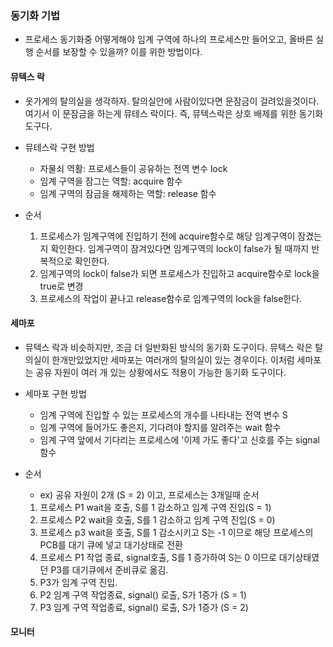 ### 동기화 기법

- 프로세스 동기화중 어떻게해야 임계 구역에 하나의 프로세스만 들어오고, 올바른 실행 순서를 보장할 수 있을까?
  이를 위한 방법이다.

#### 뮤텍스 락

- 옷가게의 탈의실을 생각하자. 탈의실안에 사람이있다면 문잠금이 걸려있을것이다.
  여기서 이 문잠금을 하는게 뮤테스 락이다.
  즉, 뮤텍스락은 상호 배제를 위한 동기화 도구다.

- 뮤테스락 구현 방법

  - 자물쇠 역활: 프로세스들이 공유하는 전역 변수 lock
  - 임계 구역을 잠그는 역할: acquire 함수
  - 임계 구역의 잠금을 해제하는 역할: release 함수

- 순서
  1. 프로세스가 임계구역에 진입하기 전에 acquire함수로 해당 임계구역이 잠겼는지 확인한다.
     임계구역이 잠겨있다면 임계구역의 lock이 false가 될 때까지 반복적으로 확인한다.
  2. 임계구역의 lock이 false가 되면 프로세스가 진입하고 acquire함수로 lock을 true로 변경
  3. 프로세스의 작업이 끝나고 release함수로 임계구역의 lock을 false한다.

#### 세마포

- 뮤텍스 락과 비슷하지만, 조금 더 일반화된 방식의 동기화 도구이다.
  뮤텍스 락은 탈의실이 한개만있었지만 세마포는 여러개의 탈의실이 있는 경우이다.
  이처럼 세마포는 공유 자원이 여러 개 있는 상황에서도 적용이 가능한 동기화 도구이다.

- 세마포 구현 방법

  - 임계 구역에 진입할 수 있는 프로세스의 개수를 나타내는 전역 변수 S
  - 임계 구역에 들어가도 좋은지, 기다려야 할지를 알려주는 wait 함수
  - 임계 구역 앞에서 기다리는 프로세스에 '이제 가도 좋다'고 신호를 주는 signal함수

- 순서
  - ex) 공유 자원이 2개 (S = 2) 이고, 프로세스는 3개일때 순서
  1. 프로세스 P1 wait을 호출, S를 1 감소하고 임계 구역 진입(S = 1)
  2. 프로세스 P2 wait을 호출, S를 1 감소하고 임계 구역 진입(S = 0)
  3. 프로세스 p3 wait을 호출, S를 1 감소시키고 S는 -1 이므로 해당 프로세스의 PCB를 대기 큐에 넣고 대기상태로 전환
  4. 프로세스 P1 작업 종료, signal호출, S를 1 증가하여 S는 0 이므로 대기상태였던 P3를 대기큐에서 준비큐로 옮김.
  5. P3가 임계 구역 진입.
  6. P2 임계 구역 작업종료, signal() 로출, S가 1증가 (S = 1)
  7. P3 임계 구역 작업종료, signal() 로출, S가 1증가 (S = 2)

#### 모니터

